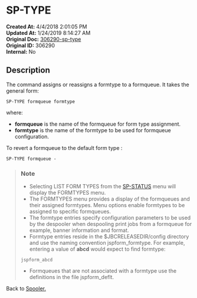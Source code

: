 # SP-TYPE

**Created At:** 4/4/2018 2:01:05 PM  
**Updated At:** 1/24/2019 8:14:27 AM  
**Original Doc:** [306290-sp-type](https://docs.jbase.com/44205-spooler/306290-sp-type)  
**Original ID:** 306290  
**Internal:** No  

## Description

The command assigns or reassigns a formtype to a formqueue. It takes the general form:

```
SP-TYPE formqueue formtype
```

where:

- **formqueue** is the name of the formqueue for form type assignment.
- **formtype** is the name of the formtype to be used for formqueue configuration.

To revert a formqueue to the default form type :

```
SP-TYPE formqueue -
```

> ### Note
>
> - Selecting LIST FORM TYPES from the [SP-STATUS](./../sp-status) menu will display the FORMTYPES menu.
> - The FORMTYPES menu provides a display of the formqueues and their assigned formtypes. Menu options enable formtypes to be assigned to specific formqueues.
> - The formtype entries specify configuration parameters to be used by the despooler when despooling print jobs from a formqueue for example, banner information and format.
> - Formtype entries reside in the $JBCRELEASEDIR/config directory and use the naming convention jspform\_formtype. For example, entering a value of **abcd** would expect to find formtype:
>
>
> ```
> jspform_abcd
> ```
>
> - Formqueues that are not associated with a formtype use the definitions in the file jspform\_deflt.

Back to [Spooler.](./../jbase-spooler)
